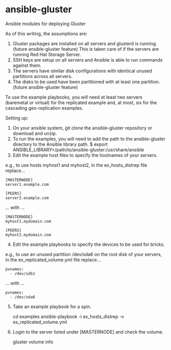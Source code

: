ansible-gluster
===============

Ansible modules for deploying Gluster

As of this writing, the assumptions are:
1. Gluster packages are installed on all servers and glusterd is running. (future ansible-gluster feature)
      This is taken care of if the servers are running Red Hat Storage Server.
2. SSH keys are setup on all servers and Ansible is able to run commands against them.
3. The servers have similar disk configurations with identical unused partitions across all servers.
4. The disks to be used have been partitioned with at least one partition. (future ansible-gluster feature)

To use the example playbooks, you will need at least two servers (baremetal or virtual) for the replicated example and, at most, six for the cascading geo-replication examples.

Setting up:
1. On your ansible system, git clone the ansible-gluster repository or download and unzip.
2. To run the examples, you will need to add the path to the ansible-gluster directory to the Ansible library path.
     $ export ANSIBLE_LIBRARY=/path/to/ansible-gluster:/usr/share/ansible
3. Edit the example host files to specify the hostnames of your servers.

e.g., to use hosts myhost1 and myhost2, in the ex_hosts_distrep file replace...

    [MASTERNODE]
    server1.example.com

    [PEERS]
    server2.example.com

... with ...

    [MASTERNODE]
    myhost1.mydomain.com

    [PEERS]
    myhost2.mydomain.com

4. Edit the example playbooks to specify the devices to be used for bricks.

e.g., to use an unused partition /dev/sda6 on the root disk of your servers, in the ex_replicated_volume.yml file replace...

    pvnames:
      - /dev/sdb1

... with ...

    pvnames:
      - /dev/sda6

5. Take an example playbook for a spin.

    cd examples
    ansible-playbook -i ex_hosts_distrep -v ex_replicated_volume.yml

6. Login to the server listed under [MASTERNODE] and check the volume.

    gluster volume info

